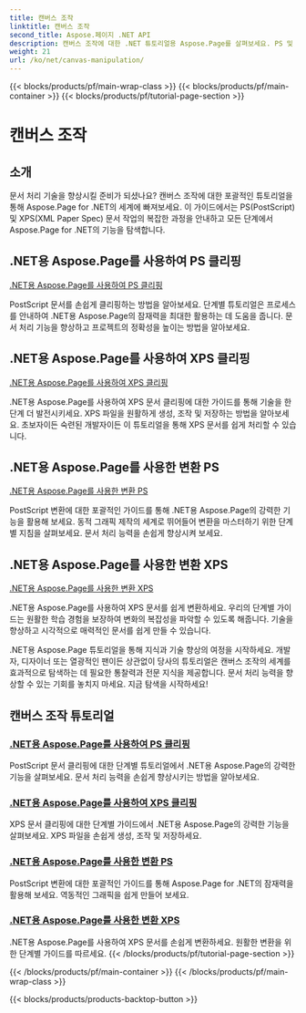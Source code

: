 ```yaml
---
title: 캔버스 조작
linktitle: 캔버스 조작
second_title: Aspose.페이지 .NET API
description: 캔버스 조작에 대한 .NET 튜토리얼용 Aspose.Page를 살펴보세요. PS 및 XPS 문서를 쉽게 자르고 변환할 수 있습니다. 문서 처리 기술을 향상시키세요.
weight: 21
url: /ko/net/canvas-manipulation/
---
```


{{< blocks/products/pf/main-wrap-class >}}
{{< blocks/products/pf/main-container >}}
{{< blocks/products/pf/tutorial-page-section >}}

# 캔버스 조작


## 소개

문서 처리 기술을 향상시킬 준비가 되셨나요? 캔버스 조작에 대한 포괄적인 튜토리얼을 통해 Aspose.Page for .NET의 세계에 빠져보세요. 이 가이드에서는 PS(PostScript) 및 XPS(XML Paper Spec) 문서 작업의 복잡한 과정을 안내하고 모든 단계에서 Aspose.Page for .NET의 기능을 탐색합니다.

## .NET용 Aspose.Page를 사용하여 PS 클리핑
[.NET용 Aspose.Page를 사용하여 PS 클리핑](./clippingps/)

PostScript 문서를 손쉽게 클리핑하는 방법을 알아보세요. 단계별 튜토리얼은 프로세스를 안내하여 .NET용 Aspose.Page의 잠재력을 최대한 활용하는 데 도움을 줍니다. 문서 처리 기능을 향상하고 프로젝트의 정확성을 높이는 방법을 알아보세요.

## .NET용 Aspose.Page를 사용하여 XPS 클리핑
[.NET용 Aspose.Page를 사용하여 XPS 클리핑](./clippingxps/)

.NET용 Aspose.Page를 사용하여 XPS 문서 클리핑에 대한 가이드를 통해 기술을 한 단계 더 발전시키세요. XPS 파일을 원활하게 생성, 조작 및 저장하는 방법을 알아보세요. 초보자이든 숙련된 개발자이든 이 튜토리얼을 통해 XPS 문서를 쉽게 처리할 수 있습니다.

## .NET용 Aspose.Page를 사용한 변환 PS
[.NET용 Aspose.Page를 사용한 변환 PS](./transformationsps/)

PostScript 변환에 대한 포괄적인 가이드를 통해 .NET용 Aspose.Page의 강력한 기능을 활용해 보세요. 동적 그래픽 제작의 세계로 뛰어들어 변환을 마스터하기 위한 단계별 지침을 살펴보세요. 문서 처리 능력을 손쉽게 향상시켜 보세요.

## .NET용 Aspose.Page를 사용한 변환 XPS
[.NET용 Aspose.Page를 사용한 변환 XPS](./transformationsxps/)

.NET용 Aspose.Page를 사용하여 XPS 문서를 쉽게 변환하세요. 우리의 단계별 가이드는 원활한 학습 경험을 보장하여 변화의 복잡성을 파악할 수 있도록 해줍니다. 기술을 향상하고 시각적으로 매력적인 문서를 쉽게 만들 수 있습니다.

.NET용 Aspose.Page 튜토리얼을 통해 지식과 기술 향상의 여정을 시작하세요. 개발자, 디자이너 또는 열광적인 팬이든 상관없이 당사의 튜토리얼은 캔버스 조작의 세계를 효과적으로 탐색하는 데 필요한 통찰력과 전문 지식을 제공합니다. 문서 처리 능력을 향상할 수 있는 기회를 놓치지 마세요. 지금 탐색을 시작하세요!
## 캔버스 조작 튜토리얼
### [.NET용 Aspose.Page를 사용하여 PS 클리핑](./clippingps/)
PostScript 문서 클리핑에 대한 단계별 튜토리얼에서 .NET용 Aspose.Page의 강력한 기능을 살펴보세요. 문서 처리 능력을 손쉽게 향상시키는 방법을 알아보세요.
### [.NET용 Aspose.Page를 사용하여 XPS 클리핑](./clippingxps/)
XPS 문서 클리핑에 대한 단계별 가이드에서 .NET용 Aspose.Page의 강력한 기능을 살펴보세요. XPS 파일을 손쉽게 생성, 조작 및 저장하세요.
### [.NET용 Aspose.Page를 사용한 변환 PS](./transformationsps/)
PostScript 변환에 대한 포괄적인 가이드를 통해 Aspose.Page for .NET의 잠재력을 활용해 보세요. 역동적인 그래픽을 쉽게 만들어 보세요.
### [.NET용 Aspose.Page를 사용한 변환 XPS](./transformationsxps/)
.NET용 Aspose.Page를 사용하여 XPS 문서를 손쉽게 변환하세요. 원활한 변환을 위한 단계별 가이드를 따르세요.
{{< /blocks/products/pf/tutorial-page-section >}}

{{< /blocks/products/pf/main-container >}}
{{< /blocks/products/pf/main-wrap-class >}}

{{< blocks/products/products-backtop-button >}}
